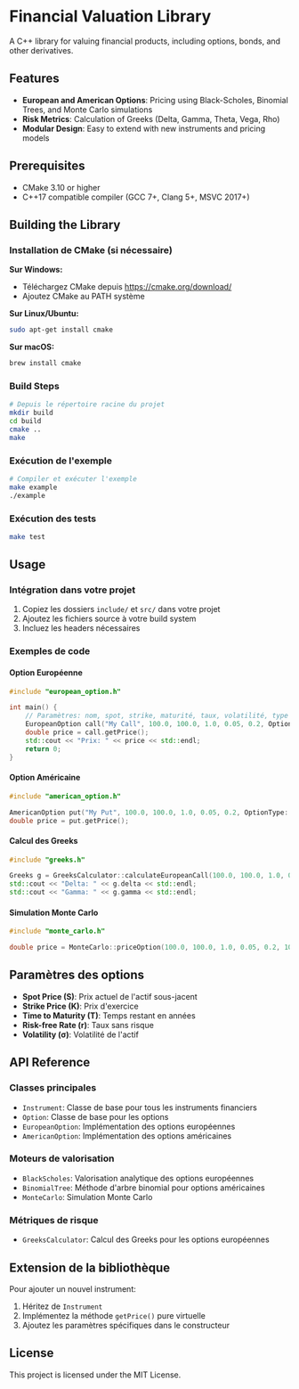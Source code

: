# Financial Valuation Library

A C++ library for valuing financial products, including options, bonds, and other derivatives.

## Features

- **European and American Options**: Pricing using Black-Scholes, Binomial Trees, and Monte Carlo simulations
- **Risk Metrics**: Calculation of Greeks (Delta, Gamma, Theta, Vega, Rho)
- **Modular Design**: Easy to extend with new instruments and pricing models

## Prerequisites

- CMake 3.10 or higher
- C++17 compatible compiler (GCC 7+, Clang 5+, MSVC 2017+)

## Building the Library

### Installation de CMake (si nécessaire)

**Sur Windows:**
- Téléchargez CMake depuis https://cmake.org/download/
- Ajoutez CMake au PATH système

**Sur Linux/Ubuntu:**
```bash
sudo apt-get install cmake
```

**Sur macOS:**
```bash
brew install cmake
```

### Build Steps

```bash
# Depuis le répertoire racine du projet
mkdir build
cd build
cmake ..
make
```

### Exécution de l'exemple

```bash
# Compiler et exécuter l'exemple
make example
./example
```

### Exécution des tests

```bash
make test
```

## Usage

### Intégration dans votre projet

1. Copiez les dossiers `include/` et `src/` dans votre projet
2. Ajoutez les fichiers source à votre build system
3. Incluez les headers nécessaires

### Exemples de code

#### Option Européenne

```cpp
#include "european_option.h"

int main() {
    // Paramètres: nom, spot, strike, maturité, taux, volatilité, type
    EuropeanOption call("My Call", 100.0, 100.0, 1.0, 0.05, 0.2, OptionType::Call);
    double price = call.getPrice();
    std::cout << "Prix: " << price << std::endl;
    return 0;
}
```

#### Option Américaine

```cpp
#include "american_option.h"

AmericanOption put("My Put", 100.0, 100.0, 1.0, 0.05, 0.2, OptionType::Put);
double price = put.getPrice();
```

#### Calcul des Greeks

```cpp
#include "greeks.h"

Greeks g = GreeksCalculator::calculateEuropeanCall(100.0, 100.0, 1.0, 0.05, 0.2);
std::cout << "Delta: " << g.delta << std::endl;
std::cout << "Gamma: " << g.gamma << std::endl;
```

#### Simulation Monte Carlo

```cpp
#include "monte_carlo.h"

double price = MonteCarlo::priceOption(100.0, 100.0, 1.0, 0.05, 0.2, 100000, true);
```

## Paramètres des options

- **Spot Price (S)**: Prix actuel de l'actif sous-jacent
- **Strike Price (K)**: Prix d'exercice
- **Time to Maturity (T)**: Temps restant en années
- **Risk-free Rate (r)**: Taux sans risque
- **Volatility (σ)**: Volatilité de l'actif

## API Reference

### Classes principales

- `Instrument`: Classe de base pour tous les instruments financiers
- `Option`: Classe de base pour les options
- `EuropeanOption`: Implémentation des options européennes
- `AmericanOption`: Implémentation des options américaines

### Moteurs de valorisation

- `BlackScholes`: Valorisation analytique des options européennes
- `BinomialTree`: Méthode d'arbre binomial pour options américaines
- `MonteCarlo`: Simulation Monte Carlo

### Métriques de risque

- `GreeksCalculator`: Calcul des Greeks pour les options européennes

## Extension de la bibliothèque

Pour ajouter un nouvel instrument:

1. Héritez de `Instrument`
2. Implémentez la méthode `getPrice()` pure virtuelle
3. Ajoutez les paramètres spécifiques dans le constructeur

## License

This project is licensed under the MIT License.